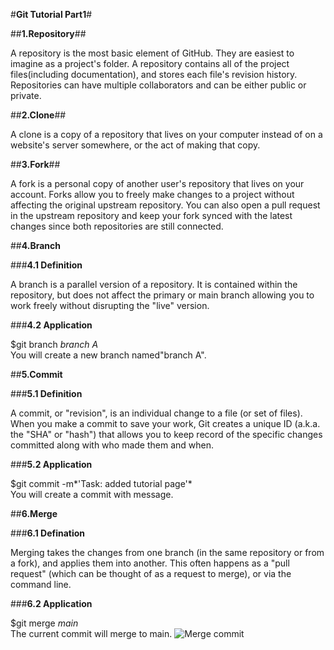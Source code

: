 #**Git Tutorial Part1**#

##**1.Repository**##

A repository is the most basic element of GitHub. They are easiest to imagine as a project's folder.
A repository contains all of the project files(including documentation), and stores each file's revision history. Repositories can have multiple collaborators and can be either public or private.

##**2.Clone**##

A clone is a copy of a repository that lives on your computer instead of on a website's server somewhere, or the act of making that copy.

##**3.Fork**##

A fork is a personal copy of another user's repository that lives on your account. Forks allow you to freely make changes to a project without affecting the original upstream repository. You can also open a pull request in the upstream repository and keep your fork synced with the latest changes since both repositories are still connected.

##**4.Branch**

###**4.1 Definition**

A branch is a parallel version of a repository. It is contained within the repository, but does not affect the primary or main branch allowing you to work freely without disrupting the "live" version.

###**4.2 Application**

$git branch *branch A*<br>
You will create a new branch named"branch A".

##**5.Commit**

###**5.1 Definition**

A commit, or "revision", is an individual change to a file (or set of files). When you make a commit to save your work, Git creates a unique ID (a.k.a. the "SHA" or "hash") that allows you to keep record of the specific changes committed along with who made them and when.

###**5.2 Application**

$git commit -m*'Task: added tutorial page'*<br>
You will create a commit with message.

##**6.Merge**

###**6.1 Defination**

Merging takes the changes from one branch (in the same repository or from a fork), and applies them into another. This often happens as a "pull request" (which can be thought of as a request to merge), or via the command line.

###**6.2 Application**

$git merge *main*<br>
The current commit will merge to main.
![Merge commit](/merge.png)

